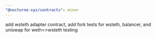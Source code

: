 ```yaml
---
"@nocturne-xyz/contracts": minor
---
```


add wsteth adapter contract, add fork tests for wsteth, balancer, and uniswap for weth<>wsteth testing

